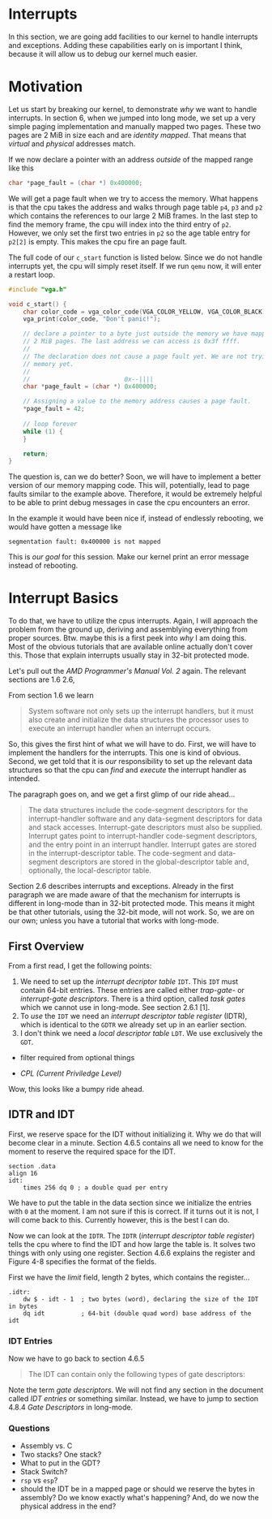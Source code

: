 # Interrupts
In this section, we are going add facilities to our kernel to handle interrupts and
exceptions. Adding these capabilities early on is important I think, because it will
allow us to debug our kernel much easier. 

# Motivation
Let us start by breaking our kernel, to demonstrate _why_ we want to handle interrupts.
In section 6, when we jumped into long mode, we set up a very simple paging implementation
and manually mapped two pages. These two pages are 2 MiB in size each and are _identity
mapped_. That means that _virtual_ and _physical_ addresses match.

If we now declare a pointer with an address _outside_ of the mapped range like this
```c
char *page_fault = (char *) 0x400000;
```
We will get a page fault when we try to access the memory. What happens is that the cpu
takes the address and walks through page table `p4`, `p3` and `p2` which contains the
references to our large 2 MiB frames. In the last step to find the memory frame, the cpu
will index into the third entry of `p2`. However, we only set the first two entries in
`p2` so the age table entry for `p2[2]` is empty. This makes the cpu fire an page fault.

The full code of our `c_start` function is listed below. Since we do not handle
interrupts yet, the cpu will simply reset itself. If we run `qemu` now, it will enter a
restart loop.

```c
#include "vga.h"

void c_start() {
    char color_code = vga_color_code(VGA_COLOR_YELLOW, VGA_COLOR_BLACK); 
    vga_print(color_code, "Don't panic!");

    // declare a pointer to a byte just outside the memory we have mapped with our two
    // 2 MiB pages. The last address we can access is 0x3f ffff.
    // 
    // The declaration does not cause a page fault yet. We are not trying to access the
    // memory yet.
    // 
    //                          0x--||||
    char *page_fault = (char *) 0x400000;

    // Assigning a value to the memory address causes a page fault.
    *page_fault = 42;
    
    // loop forever
    while (1) {
    }

    return;
}
```
The question is, can we do better? Soon, we will have to implement a better version of
our memory mapping code. This will, potentially, lead to page faults similar to the
example above. Therefore, it would be extremely helpful to be able to print debug
messages in case the cpu encounters an error.

In the example it would have been nice if, instead of endlessly rebooting, we
would have gotten a message like

```
segmentation fault: 0x400000 is not mapped
```

This is *our goal* for this session. Make our kernel print an error message instead of
rebooting.

# Interrupt Basics
To do that, we have to utilize the cpus interrupts. Again, I will approach the problem
from the ground up, deriving and assemblying everything from proper sources. Btw. maybe
this is a first peek into _why_ I am doing this. Most of the obvious tutorials that are
available online actually don't cover this. Those that explain interrupts usually stay
in 32-bit protected mode.

Let's pull out the _AMD Programmer's Manual Vol. 2_ again. The relevant sections are 1.6
2.6, 

From section 1.6 we learn

> System software not only sets up the interrupt handlers, but it must also create and
> initialize the data structures the processor uses to execute an interrupt handler when
> an interrupt occurs.

So, this gives the first hint of what we will have to do. First, we will have to
implement the handlers for the interrupts. This one is kind of obvious. Second, we get
told that it is _our_ responsibility to set up the relevant data structures so that
the cpu can _find_ and _execute_ the interrupt handler as intended.

The paragraph goes on, and we get a first glimp of our ride ahead...

> The data structures include the code-segment descriptors for the interrupt-handler
> software and any data-segment descriptors for data and stack accesses. Interrupt-gate
> descriptors must also be supplied. Interrupt gates point to interrupt-handler
> code-segment descriptors, and the entry point in an interrupt handler. Interrupt gates
> are stored in the interrupt-descriptor table. The code-segment and data-segment
> descriptors are stored in the global-descriptor table and, optionally, the
> local-descriptor table. 

Section 2.6 describes interrupts and
exceptions. Already in the first paragraph we are made aware of that the mechanism for
interrupts is different in long-mode than in 32-bit protected mode. This means it might
be that other tutorials, using the 32-bit mode, will not work. So, we are on our own;
unless you have a tutorial that works with long-mode.

## First Overview
From a first read, I get the following points:

1. We need to set up the _interrupt decriptor table_ `IDT`. This `IDT` must contain
   64-bit entries. These entries are called either _trap-gate-_ or _interrupt-gate
   descriptors_. There is a third option, called _task gates_ which we cannot use
   in long-mode. See section 2.6.1 [1].
2. To _use_ the `IDT` we need an _interrupt descriptor table register_ (IDTR), which
   is identical to the `GDTR` we already set up in an earlier section.
3. I don't think we need a _local descriptor table_ `LDT`. We use exclusively the `GDT`.

* filter required from optional things

* _CPL (Current Priviledge Level)_

Wow, this looks like a bumpy ride ahead. 

## IDTR and IDT
First, we reserve space for the IDT without initializing it. Why we do that will become
clear in a minute. Section 4.6.5 contains all we need to know for the moment to reserve
the required space for the IDT.

```assembly
section .data
align 16
idt:
    times 256 dq 0 ; a double quad per entry
```
We have to put the table in the data section since we initialize the entries with `0`
at the moment. I am not sure if this is correct. If it turns out it is not, I will come
back to this. Currently however, this is the best I can do.

Now we can look at the `IDTR`. The `IDTR` (_interrupt descriptor table register_)  tells
the cpu where to find the IDT and how large the table is.
It solves two things with only using one register. Section 4.6.6 explains the register
and Figure 4-8 specifies the format of the fields.

First we have the _limit_ field, length 2 bytes, which contains the 
register...

```assembly
.idtr:
    dw $ - idt - 1  ; two bytes (word), declaring the size of the IDT in bytes
    dq idt          ; 64-bit (double quad word) base address of the idt
```

### IDT Entries
Now we have to go back to section 4.6.5

> The IDT can contain only the following types of gate descriptors:

Note the term _gate descriptors_. We will not find any section in the document called
_IDT entries_ or something similar. Instead, we have to jump to section 4.8.4 _Gate
Descriptors_ in long-mode.

### Questions
* Assembly vs. C
* Two stacks? One stack?
* What to put in the GDT?
* Stack Switch?
* `rsp` vs `esp`?
* should the IDT be in a mapped page or should we reserve the bytes in assembly? Do we
  know exactly what's happening? And, do we now the physical address in the end?

